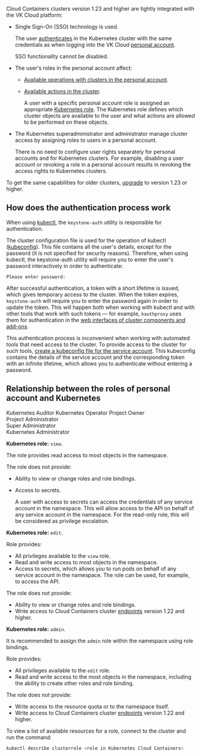 Cloud Containers clusters version 1.23 and higher are tightly integrated with the VK Cloud platform:

- Single Sign-On (SSO) technology is used.

  The user [authenticates](#how_does_the_authentication_process_work) in the Kubernetes cluster with the same credentials as when logging into the VK Cloud [personal account](/en/tools-for-using-services/account).

  SSO functionality cannot be disabled.

- The user's roles in the personal account affect:

  - [Available operations with clusters in the personal account](/en/tools-for-using-services/account/concepts/rolesandpermissions#roles_for_the_containers_service_and_their_permissions).
  - [Available actions in the cluster](#relationship_between_the_roles_of_personal_account_and_kubernetes).

    A user with a specific personal account role is assigned an appropriate [Kubernetes role](https://kubernetes.io/docs/reference/access-authn-authz/rbac/#user-facing-roles). The Kubernetes role defines which cluster objects are available to the user and what actions are allowed to be performed on these objects.

- The Kubernetes superadministrator and administrator manage cluster access by assigning roles to users in a personal account.

  There is no need to configure user rights separately for personal accounts and for Kubernetes clusters. For example, disabling a user account or revoking a role in a personal account results in revoking the access rights to Kubernetes clusters.

<info>

To get the same capabilities for older clusters, [upgrade](../../service-management/update) to version 1.23 or higher.

</info>

## How does the authentication process work

When using [kubectl](../../connect/kubectl), the `keystone-auth` utility is responsible for authentication.

The cluster configuration file is used for the operation of kubectl ([kubeconfig](https://kubernetes.io/docs/concepts/configuration/organize-cluster-access-kubeconfig/)). This file contains all the user's details, except for the password (it is not specified for security reasons). Therefore, when using kubectl, the keystone-auth utility will require you to enter the user's password interactively in order to authenticate:

```text
Please enter password:
```

After successful authentication, a token with a short lifetime is issued, which gives temporary access to the cluster. When the token expires, `keystone-auth` will require you to enter the password again in order to update the token. This will happen both when working with kubectl and with other tools that work with such tokens — for example, `kauthproxy` uses them for authentication in the [web interfaces of cluster components and add-ons](../../connect).

This authentication process is inconvenient when working with automated tools that need access to the cluster. To provide access to the cluster for such tools, [create a kubeconfig file for the service account](../../how-to-guides/sa-kubeconfig). This kubeconfig contains the details of the service account and the corresponding token with an infinite lifetime, which allows you to authenticate without entering a password.

## Relationship between the roles of personal account and Kubernetes

<tabs>
<tablist>
<tab>Kubernetes Auditor</tab>
<tab>Kubernetes Operator </tab>
<tab>Project Owner<br>Project Administrator<br>Super Administrator<br>Kubernetes Administrator</tab>
</tablist>
<tabpanel>

**Kubernetes role:** `view`.

The role provides read access to most objects in the namespace.

The role does not provide:

- Ability to view or change roles and role bindings.
- Access to secrets.

  A user with access to secrets can access the credentials of any service account in the namespace. This will allow access to the API on behalf of any service account in the namespace. For the read-only role, this will be considered as privilege escalation.

</tabpanel>
<tabpanel>

**Kubernetes role:** `edit`.

Role provides:

- All privileges available to the `view` role.
- Read and write access to most objects in the namespace.
- Access to secrets, which allows you to run pods on behalf of any service account in the namespace. The role can be used, for example, to access the API.

The role does not provide:

- Ability to view or change roles and role bindings.
- Write access to Cloud Containers cluster [endpoints](https://kubernetes.io/docs/reference/access-authn-authz/rbac/#write-access-for-endpoints) version 1.22 and higher.

</tabpanel>
<tabpanel>

**Kubernetes role:** `admin`.

It is recommended to assign the `admin` role within the namespace using role bindings.

Role provides:

- All privileges available to the `edit` role.
- Read and write access to the most objects in the namespace, including the ability to create other roles and role binding.

The role does not provide:

- Write access to the resource quota or to the namespace itself.
- Write access to Cloud Containers cluster [endpoints](https://kubernetes.io/docs/reference/access-authn-authz/rbac/#write-access-for-endpoints) version 1.22 and higher.

</tabpanel>
</tabs>

To view a list of available resources for a role, connect to the cluster and run the command:

``` bash
kubectl describe clusterrole <role in Kubernetes Cloud Containers>
```
